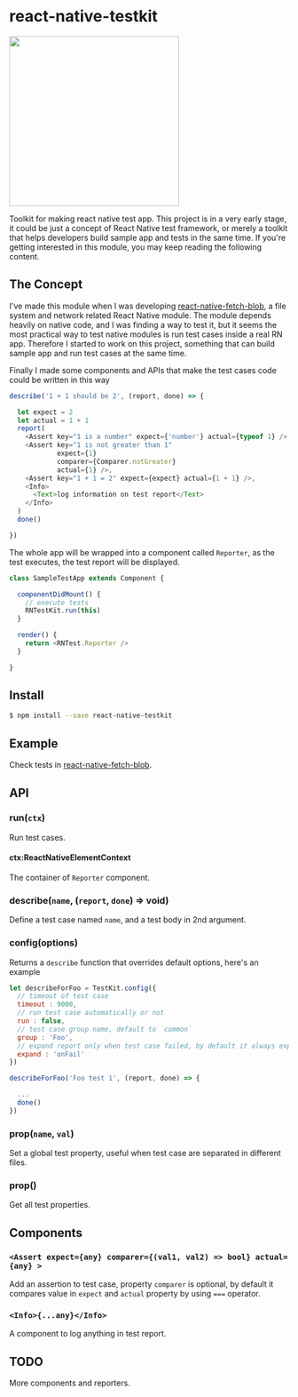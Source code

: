 # react-native-testkit

<img src="img/preview.gif" width="306" style="display : block; text-align : center"/>

Toolkit for making react native test app. This project is in a very early stage, it could be just a concept of React Native test framework, or merely a toolkit that helps developers build sample app and tests in the same time. If you're getting interested in this module, you may keep reading the following content.

## The Concept

I've made this module when I was developing [react-native-fetch-blob](https://github.com/wkh237/react-native-fetch-blob), a file system and network related React Native module. The module depends heavily on native code, and I was finding a way to test it, but it seems the most practical way to test native modules is run test cases inside a real RN app. Therefore I started to work on this project, something that can build sample app and run test cases at the same time.

Finally I made some components and APIs that make the test cases code could be written in this way

```js
describe('1 + 1 should be 2', (report, done) => {

  let expect = 2
  let actual = 1 + 1
  report(
    <Assert key="1 is a number" expect={'number'} actual={typeof 1} />,
    <Assert key="1 is not greater than 1"
            expect={1}
            comparer={Comparer.notGreater}
            actual={1} />,
    <Assert key="1 + 1 = 2" expect={expect} actual={1 + 1} />,
    <Info>
      <Text>log information on test report</Text>
    </Info>
  )
  done()

})
```

The whole app will be wrapped into a component called `Reporter`, as the test executes, the test report will be displayed.

```js
class SampleTestApp extends Component {

  componentDidMount() {
    // execute tests
    RNTestKit.run(this)
  }

  render() {
    return <RNTest.Reporter />
  }

}
```

## Install

```sh
$ npm install --save react-native-testkit
```

## Example

Check tests in [react-native-fetch-blob](https://github.com/wkh237/react-native-fetch-blob/tree/master/test).

## API

### run(`ctx`)

Run test cases.

#### ctx:ReactNativeElementContext
The container of `Reporter` component.

### describe(`name`, (`report`, `done`) => void)

Define a test case named `name`, and a test body in 2nd argument.

### config(options)

Returns a `describe` function that overrides default options, here's an example

```js
let describeForFoo = TestKit.config({
  // timeout of test case
  timeout : 9000,
  // run test case automatically or not
  run : false,
  // test case group name, default to `common`
  group : 'Foo',
  // expand report only when test case failed, by default it always expands
  expand : 'onFail'
})

describeForFoo('Foo test 1', (report, done) => {

  ...
  done()
})

```

### prop(`name`, `val`)

Set a global test property, useful when test case are separated in different files.

### prop()

Get all test properties.


## Components

### `<Assert expect={any} comparer={(val1, val2) => bool} actual={any} >`

Add an assertion to test case, property `comparer` is optional, by default it compares value in `expect` and `actual` property by using `===` operator.

### `<Info>{...any}</Info>`

A component to log anything in test report.

## TODO

More components and reporters.
